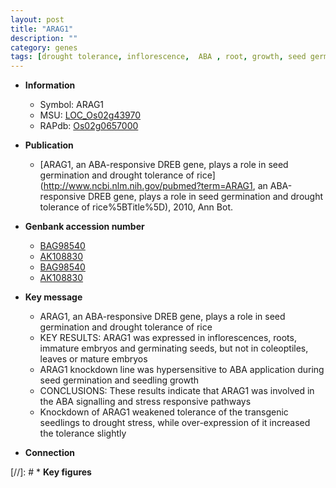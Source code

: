 ```yaml
---
layout: post
title: "ARAG1"
description: ""
category: genes
tags: [drought tolerance, inflorescence,  ABA , root, growth, seed germination, drought, seed, seedling]
---
```


* **Information**  
    + Symbol: ARAG1  
    + MSU: [LOC_Os02g43970](http://rice.uga.edu/cgi-bin/ORF_infopage.cgi?orf=LOC_Os02g43970)  
    + RAPdb: [Os02g0657000](https://rapdb.dna.affrc.go.jp/locus/?name=Os02g0657000)  

* **Publication**  
    + [ARAG1, an ABA-responsive DREB gene, plays a role in seed germination and drought tolerance of rice](http://www.ncbi.nlm.nih.gov/pubmed?term=ARAG1, an ABA-responsive DREB gene, plays a role in seed germination and drought tolerance of rice%5BTitle%5D), 2010, Ann Bot.

* **Genbank accession number**  
    + [BAG98540](http://www.ncbi.nlm.nih.gov/nuccore/BAG98540)
    + [AK108830](http://www.ncbi.nlm.nih.gov/nuccore/AK108830)
    + [BAG98540](http://www.ncbi.nlm.nih.gov/nuccore/BAG98540)
    + [AK108830](http://www.ncbi.nlm.nih.gov/nuccore/AK108830)

* **Key message**  
    + ARAG1, an ABA-responsive DREB gene, plays a role in seed germination and drought tolerance of rice
    + KEY RESULTS: ARAG1 was expressed in inflorescences, roots, immature embryos and germinating seeds, but not in coleoptiles, leaves or mature embryos
    + ARAG1 knockdown line was hypersensitive to ABA application during seed germination and seedling growth
    + CONCLUSIONS: These results indicate that ARAG1 was involved in the ABA signalling and stress responsive pathways
    + Knockdown of ARAG1 weakened tolerance of the transgenic seedlings to drought stress, while over-expression of it increased the tolerance slightly

* **Connection**  

[//]: # * **Key figures**  


